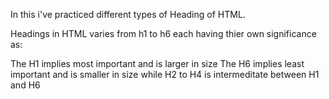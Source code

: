 In this i've practiced different types of Heading of HTML.

Headings in HTML varies from h1 to h6 each having thier own significance as:

The H1 implies most important and is larger in size
The H6 implies least important and is smaller in size
while H2 to H4 is intermeditate between H1 and H6